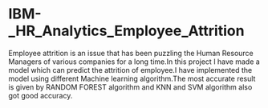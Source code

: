 # IBM-_HR_Analytics_Employee_Attrition
Employee attrition is an issue that has been puzzling the Human Resource Managers of various companies for a long time.In this project I have made a model which can predict the attrition of employee.I have implemented the model using different Machine learning algorithm.The most accurate result is given by RANDOM FOREST algorithm and KNN and SVM  algorithm also got good accuracy. 
